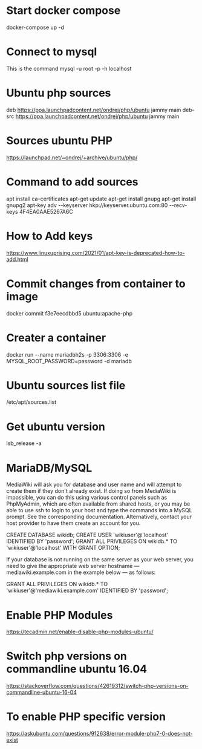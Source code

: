 

# Start docker compose
docker-compose up -d

# Connect to mysql
This is the command
mysql -u root -p -h localhost


# Ubuntu php sources
deb https://ppa.launchpadcontent.net/ondrej/php/ubuntu jammy main 
deb-src https://ppa.launchpadcontent.net/ondrej/php/ubuntu jammy main 

# Sources ubuntu PHP
https://launchpad.net/~ondrej/+archive/ubuntu/php/


# Command to add sources
apt install ca-certificates
apt-get update
apt-get install gnupg
apt-get install gnupg2
apt-key adv --keyserver hkp://keyserver.ubuntu.com:80 --recv-keys 4F4EA0AAE5267A6C

# How to Add keys
https://www.linuxuprising.com/2021/01/apt-key-is-deprecated-how-to-add.html


# Commit changes from container to image

docker commit f3e7eecdbbd5 ubuntu:apache-php

# Creater a container 
docker run --name mariadbh2s -p 3306:3306  -e MYSQL_ROOT_PASSWORD=password -d mariadb

# Ubuntu sources list file
/etc/apt/sources.list

# Get ubuntu version
lsb_release -a




# MariaDB/MySQL

MediaWiki will ask you for database and user name and will attempt to create them if they don't already exist. If doing so from MediaWiki is impossible, you can do this using various control panels such as PhpMyAdmin, which are often available from shared hosts, or you may be able to use ssh to login to your host and type the commands into a MySQL prompt. See the corresponding documentation. Alternatively, contact your host provider to have them create an account for you.

CREATE DATABASE wikidb;
CREATE USER 'wikiuser'@'localhost' IDENTIFIED BY 'password';
GRANT ALL PRIVILEGES ON wikidb.* TO 'wikiuser'@'localhost' WITH GRANT OPTION;

If your database is not running on the same server as your web server, you need to give the appropriate web server hostname — mediawiki.example.com in the example below — as follows:

GRANT ALL PRIVILEGES ON wikidb.* TO 'wikiuser'@'mediawiki.example.com' IDENTIFIED BY 'password';

# Enable PHP Modules

https://tecadmin.net/enable-disable-php-modules-ubuntu/

# Switch php versions on commandline ubuntu 16.04

https://stackoverflow.com/questions/42619312/switch-php-versions-on-commandline-ubuntu-16-04

# To enable PHP specific version
https://askubuntu.com/questions/912638/error-module-php7-0-does-not-exist